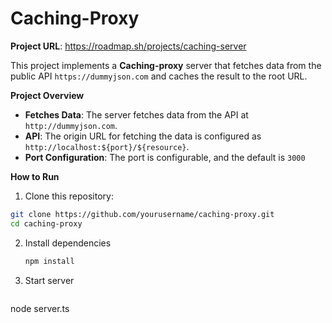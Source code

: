 # Caching-Proxy

**Project URL**: https://roadmap.sh/projects/caching-server

This project implements a **Caching-proxy** server that fetches data from the public API `https://dummyjson.com` and caches the result to the root URL.

**Project Overview**

- **Fetches Data**: The server fetches data from the API at `http://dummyjson.com`.
- **API**: The origin URL for fetching the data is configured as `http://localhost:${port}/${resource}`.
-  **Port Configuration**: The port is configurable, and the default is `3000`

**How to Run**

 1. Clone this repository:
 
   ```bash
   git clone https://github.com/yourusername/caching-proxy.git
   cd caching-proxy
   ```

2. Install dependencies
   ```bash
   npm install
   ```

3. Start server
 	```bash
  node server.ts
